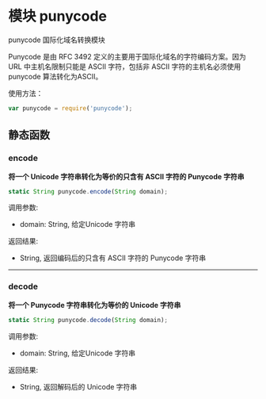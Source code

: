 # 模块 punycode
punycode 国际化域名转换模块

Punycode 是由 RFC 3492 定义的主要用于国际化域名的字符编码方案。因为 URL 中主机名限制只能是 ASCII 字符，包括非 ASCII 字符的主机名必须使用 punycode 算法转化为ASCII。

使用方法：

```JavaScript
var punycode = require('punycode');
```

## 静态函数
        
### encode
**将一个 Unicode 字符串转化为等价的只含有 ASCII 字符的 Punycode 字符串**

```JavaScript
static String punycode.encode(String domain);
```

调用参数:
* domain: String, 给定Unicode 字符串

返回结果:
* String, 返回编码后的只含有 ASCII 字符的 Punycode 字符串

--------------------------
### decode
**将一个 Punycode 字符串转化为等价的 Unicode 字符串**

```JavaScript
static String punycode.decode(String domain);
```

调用参数:
* domain: String, 给定Unicode 字符串

返回结果:
* String, 返回解码后的 Unicode 字符串

